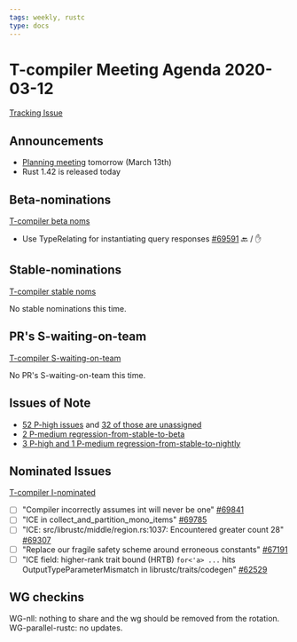 ```yaml
---
tags: weekly, rustc
type: docs
---
```


# T-compiler Meeting Agenda 2020-03-12

[Tracking Issue](https://github.com/rust-lang/rust/issues/54818)

## Announcements

- [Planning meeting](https://forge.rust-lang.org/compiler/steering-meeting.html) tomorrow (March 13th)
- Rust 1.42 is released today

## Beta-nominations

[T-compiler beta noms](https://github.com/rust-lang/rust/issues?utf8=%E2%9C%93&q=label%3Abeta-nominated+label%3AT-compiler)

- Use TypeRelating for instantiating query responses [#69591][] :back: / :hand:

[#69591]: https://github.com/rust-lang/rust/pull/69591

## Stable-nominations

[T-compiler stable noms](https://github.com/rust-lang/rust/issues?utf8=%E2%9C%93&q=label%3Astable-nominated+label%3AT-compiler+)

No stable nominations this time.

## PR's S-waiting-on-team

[T-compiler S-waiting-on-team](https://github.com/rust-lang/rust/pulls?utf8=%E2%9C%93&q=is%3Aopen+label%3AS-waiting-on-team+label%3AT-compiler+)

No PR's S-waiting-on-team this time.

## Issues of Note

- [52 P-high issues](https://github.com/rust-lang/rust/issues?utf8=%E2%9C%93&q=is%3Aopen+is%3Aissue+label%3AT-compiler+label%3AP-high+) and [32 of those are unassigned](https://github.com/rust-lang/rust/issues?utf8=%E2%9C%93&q=is%3Aopen+is%3Aissue+label%3AT-compiler+label%3AP-high+no%3Aassignee)
- [2 P-medium regression-from-stable-to-beta](https://github.com/rust-lang/rust/labels/regression-from-stable-to-beta)
- [3 P-high and 1 P-medium regression-from-stable-to-nightly](https://github.com/rust-lang/rust/labels/regression-from-stable-to-nightly)

## Nominated Issues

[T-compiler I-nominated](https://github.com/rust-lang/rust/issues?q=is%3Aopen+label%3AI-nominated+label%3AT-compiler)

- [ ] "Compiler incorrectly assumes int will never be one" [#69841][]
- [ ] "ICE in collect_and_partition_mono_items" [#69785][]
- [ ] "ICE: src/librustc/middle/region.rs:1037: Encountered greater count 28" [#69307][]
- [ ] "Replace our fragile safety scheme around erroneous constants" [#67191][]
- [ ] "ICE field: higher-rank trait bound (HRTB) `for<'a> ...` hits OutputTypeParameterMismatch in librustc/traits/codegen" [#62529][]

[#69841]: https://github.com/rust-lang/rust/issues/69841
[#69785]: https://github.com/rust-lang/rust/issues/69785
[#69307]: https://github.com/rust-lang/rust/issues/69307
[#67191]: https://github.com/rust-lang/rust/issues/67191
[#62529]: https://github.com/rust-lang/rust/issues/62529

## WG checkins

WG-nll: nothing to share and the wg should be removed from the rotation.
WG-parallel-rustc: no updates.
